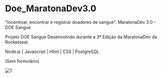 # Doe_MaratonaDev3.0
"Incentivar, encontrar e registrar doadores de sangue".
MaratonaDev 3.0 - DOE Sangue
 

Projeto DOE Sangue Desenvolvido durante a 3ª Edição da MaratonaDev da Rocketseat.

Node.js | Javascript | Html | CSS | PostgreSQL 

(Sem formulário)

![1](https://user-images.githubusercontent.com/61991179/78097106-c3d2d000-73b1-11ea-892e-25c3b198945f.PNG)


